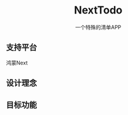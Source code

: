 <h1 align="center">
  NextTodo
</h1>

<p align="center">
  一个特殊的清单APP
</p>

## 支持平台

鸿蒙Next

## 设计理念



## 目标功能

